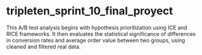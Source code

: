 # tripleten_sprint_10_final_proyect
This A/B test analysis begins with hypothesis prioritization using ICE and RICE frameworks. It then evaluates the statistical significance of differences in conversion rates and average order value between two groups, using cleaned and filtered real data.

